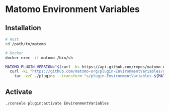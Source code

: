 # Matomo Environment Variables

## Installation

```sh
# Host
cd /path/to/matomo

# Docker
docker exec -it matomo /bin/sh
```

```sh
MATOMO_PLUGIN_VERSION="$(curl -ks https://api.github.com/repos/matomo-org/plugin-EnvironmentVariables/releases/latest | grep tag_name | cut -d '"' -f 4)"; \
  curl -kL "https://github.com/matomo-org/plugin-EnvironmentVariables/archive/${MATOMO_PLUGIN_VERSION}.tar.gz" | \
    tar -xzC ./plugins --transform "s/plugin-EnvironmentVariables-${MATOMO_PLUGIN_VERSION}/EnvironmentVariables/"
```

## Activate

```sh
./console plugin:activate EnvironmentVariables
```
